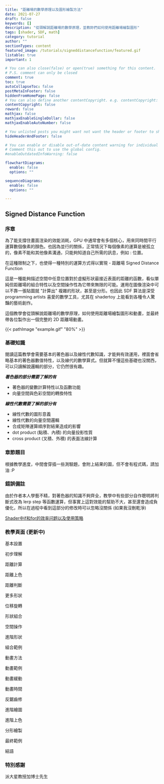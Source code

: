 ```yaml
---
title: "距離場的數學原理以及圖形繪製方法"
date: 2021-07-27
draft: false
keywords: []
description: "從頭解說距離場的數學原理，並教妳們如何使用距離場繪製圖形"
tags: [shader, SDF, math]
category: tutorial
author: ""
sectionTypes: content
featured_image: /tutorials/signeddistancefunction/featured.gif
listable: true
important: 1

# You can also close(false) or open(true) something for this content.
# P.S. comment can only be closed
comment: true
toc: true
autoCollapseToc: false
postMetaInFooter: false
hiddenFromHomePage: false
# You can also define another contentCopyright. e.g. contentCopyright: "This is another copyright."
contentCopyright: false
reward: false
mathjax: false
mathjaxEnableSingleDollar: false
mathjaxEnableAutoNumber: false

# You unlisted posts you might want not want the header or footer to show
hideHeaderAndFooter: false

# You can enable or disable out-of-date content warning for individual post.
# Comment this out to use the global config.
#enableOutdatedInfoWarning: false

flowchartDiagrams:
  enable: false
  options: ""

sequenceDiagrams: 
  enable: false
  options: ""

---
```


## Signed Distance Function

### 序章

為了能支撐住畫面渲染的效能消耗，GPU 中通常會有多個核心，用來同時間平行運算數個像素的顏色。也因為並行的關係，正常情況下每個像素的運算是被孤立的，像素不能和其他像素溝通，只能夠知道自己所需的訊息，例如 : 位置。

在這種限制之下，也使得一種特別的運算方式得以實現 - 距離場 Signed Distance Function

這是一種能夠描述空間中任意位置對於虛擬形狀最接近表面的距離的函數，看似單純但距離場的組合特性以及空間操作性為它帶來無限的可能。運用在圖像渲染中可以不靠一張貼圖就 "計算出" 複雜的形狀，甚至是分形。也因此 SDF 算法是深受 programming artists 喜愛的數學工具，尤其在 shadertoy 上能看到各種令人驚豔的藝術創作。

這個教學會從頭解說距離場的數學原理，如何使用距離場繪製圖形和動畫，並最終帶各位製作出一個完整的 2D 距離場動畫。

{{< pathImage "example.gif" "80%" >}}

### 基礎知識

閱讀這篇教學會需要基本的著色器以及線性代數知識，才能夠有效運用，裡面會省略基本的著色器數值特性，以及線代的數學算式。但就算不懂這些基礎也沒關西，可以只讀解說邏輯的部分，它仍然很有趣。

**_著色器的部分需要了解的有_**

- 著色器的變數計算特性以及函數功能
- 向量空間與色彩空間的轉換特性

**_線性代數需要了解的部分有_**

- 線性代數的圖形意義
- 線性代數的向量空間邏輯
- 合成矩陣運算順序對結果造成的影響
- dot product (點積、內積) 的向量投影性質
- cross product (叉積、外積) 的表面法線計算

### 章節題目

根據教學進度，中間會穿插一些測驗題，會附上結果的圖，但不會有程式碼，請加油 :P

### 錯誤備註

由於作者本人學藝不精，對著色器的知識不夠齊全，教學中有些部分自作聰明將判斷式改為 lerp step 等函數運算，但事實上這對效能的幫助不大，甚至還會造成負優化，所以在過程中看到這部分的修改時可以忽略沒關係 (如果我沒刪乾淨)

[Shader中if和for的效率问题以及使用策略](https://zhuanlan.zhihu.com/p/33260382)

### 教學頁面 (更新中)

基本設置

初步理解

距離計算

距離上色

距離判斷

更多形狀

位移旋轉

形狀組合

空間操作

進階形狀

組合範例

動畫方法

動畫範例

動畫緩動

動畫時間

反鋸齒修

進階繪圖

進階上色

分形繪製

最終範例

結語

### 特別感謝

派大星教授加博士先生
